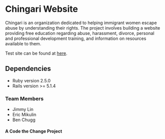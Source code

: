 # Chingari Website

Chingari is an organization dedicated to helping immigrant women escape abuse by understanding their rights. The project involves building a website providing free education regarding abuse, harassment, divorce, personal and professional development training, and information on resources available to them.

Test site can be found at [here](https://chingari-test.herokuapp.com/).  

## Dependencies

- Ruby version 2.5.0
- Rails version >= 5.1.4

### Team Members

- Jimmy Lin
- Eric Mikulin
- Ben Chugg

#### A Code the Change Project
